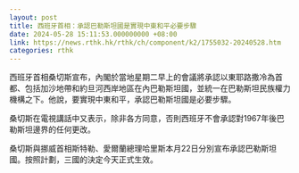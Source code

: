 ```yaml
---
layout: post
title: 西班牙首相：承認巴勒斯坦國是實現中東和平必要步驟
date: 2024-05-28 15:11:53.000000000 +08:00
link: https://news.rthk.hk/rthk/ch/component/k2/1755032-20240528.htm
categories: rthk
---
```


西班牙首相桑切斯宣布，內閣於當地星期二早上的會議將承認以東耶路撒冷為首都、包括加沙地帶和約旦河西岸地區在內巴勒斯坦國，並統一在巴勒斯坦民族權力機構之下。他說，要實現中東和平，承認巴勒斯坦國是必要步驟。

桑切斯在電視講話中又表示，除非各方同意，否則西班牙不會承認對1967年後巴勒斯坦邊界的任何更改。

桑切斯與挪威首相斯特勒、愛爾蘭總理哈里斯本月22日分別宣布承認巴勒斯坦國。按照計劃，三國的決定今天正式生效。
